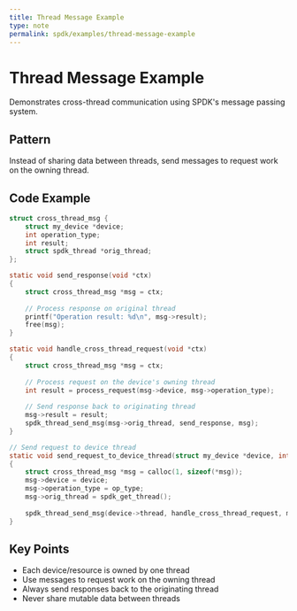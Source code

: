 ```yaml
---
title: Thread Message Example
type: note
permalink: spdk/examples/thread-message-example
---
```


# Thread Message Example

Demonstrates cross-thread communication using SPDK's message passing system.

## Pattern
Instead of sharing data between threads, send messages to request work on the owning thread.

## Code Example

```c
struct cross_thread_msg {
    struct my_device *device;
    int operation_type;
    int result;
    struct spdk_thread *orig_thread;
};

static void send_response(void *ctx)
{
    struct cross_thread_msg *msg = ctx;
    
    // Process response on original thread
    printf("Operation result: %d\n", msg->result);
    free(msg);
}

static void handle_cross_thread_request(void *ctx)
{
    struct cross_thread_msg *msg = ctx;
    
    // Process request on the device's owning thread
    int result = process_request(msg->device, msg->operation_type);
    
    // Send response back to originating thread
    msg->result = result;
    spdk_thread_send_msg(msg->orig_thread, send_response, msg);
}

// Send request to device thread
static void send_request_to_device_thread(struct my_device *device, int op_type)
{
    struct cross_thread_msg *msg = calloc(1, sizeof(*msg));
    msg->device = device;
    msg->operation_type = op_type;
    msg->orig_thread = spdk_get_thread();
    
    spdk_thread_send_msg(device->thread, handle_cross_thread_request, msg);
}
```

## Key Points
- Each device/resource is owned by one thread
- Use messages to request work on the owning thread
- Always send responses back to the originating thread
- Never share mutable data between threads